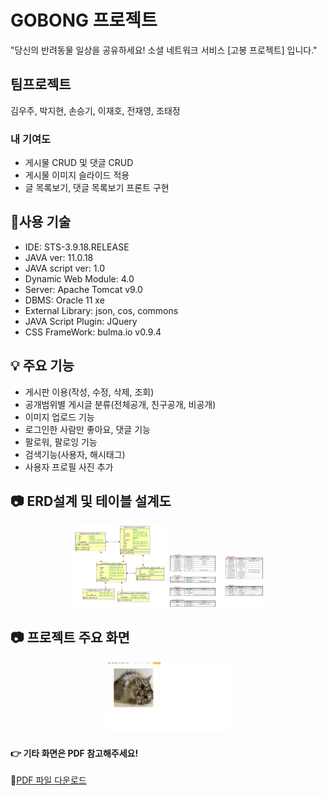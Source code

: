 # GOBONG 프로젝트
"당신의 반려동물 일상을 공유하세요! 소셜 네트워크 서비스 [고봉 프로젝트] 입니다."

## 팀프로젝트
김우주, 박지현, 손승기, 이재호, 전재영, 조태정
### 내 기여도
- 게시물 CRUD 및 댓글 CRUD
- 게시물 이미지 슬라이드 적용
- 글 목록보기, 댓글 목록보기 프론트 구현

## 🔧사용 기술
- IDE: STS-3.9.18.RELEASE
- JAVA ver: 11.0.18
- JAVA script ver: 1.0
- Dynamic Web Module: 4.0
- Server: Apache Tomcat v9.0
- DBMS: Oracle 11 xe
- External Library: json, cos, commons
- JAVA Script Plugin: JQuery
- CSS FrameWork: bulma.io v0.9.4

## 💡 주요 기능
- 게시판 이용(작성, 수정, 삭제, 조회)
- 공개범위별 게시글 분류(전체공개, 친구공개, 비공개)
- 이미지 업로드 기능
- 로그인한 사람만 좋아요, 댓글 기능
- 팔로워, 팔로잉 기능
- 검색기능(사용자, 해시태그)
- 사용자 프로필 사진 추가

## 📷 ERD설계 및 테이블 설계도
<p align="center">
  <img src="image1/Perd1.png" width="30%" />
  <img src="image1/Table1.png" width="30%" />
</p>

## 📷 프로젝트 주요 화면
<p align="center">
  <img src="main.png" width="40%" />
</p>

#### 👉 기타 화면은 PDF 참고해주세요!
🔗[PDF 파일 다운로드](images/project_detail.pdf) 